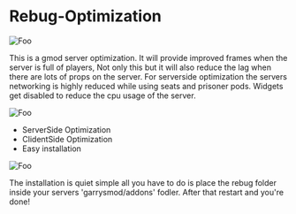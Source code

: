 # Rebug-Optimization


![Foo](https://i.imgur.com/N7HsBRT.png)

This is a gmod server optimization. It will provide improved frames when the server is full of players, Not only this but it will also reduce the lag when there are lots of props on the server. For serverside optimization the servers networking is highly reduced while using seats and prisoner pods. Widgets get disabled to reduce the cpu usage of the server.

![Foo](https://i.imgur.com/r7SKyKt.png)

* ServerSide Optimization
* ClidentSide Optimization
* Easy installation

![Foo](https://i.imgur.com/IeZltma.png)

The installation is quiet simple all you have to do is place the rebug folder inside your servers
'garrysmod/addons' fodler. After that restart and you're done!
